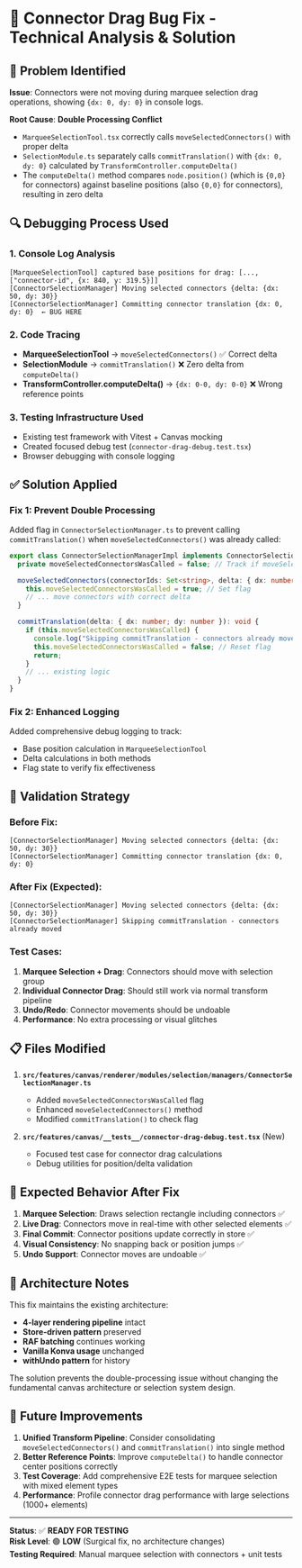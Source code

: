# 🔧 Connector Drag Bug Fix - Technical Analysis & Solution

## **🐛 Problem Identified**

**Issue**: Connectors were not moving during marquee selection drag operations, showing `{dx: 0, dy: 0}` in console logs.

**Root Cause**: **Double Processing Conflict**
- `MarqueeSelectionTool.tsx` correctly calls `moveSelectedConnectors()` with proper delta
- `SelectionModule.ts` separately calls `commitTranslation()` with `{dx: 0, dy: 0}` calculated by `TransformController.computeDelta()`
- The `computeDelta()` method compares `node.position()` (which is `{0,0}` for connectors) against baseline positions (also `{0,0}` for connectors), resulting in zero delta

## **🔍 Debugging Process Used**

### **1. Console Log Analysis**
```
[MarqueeSelectionTool] captured base positions for drag: [..., ["connector-id", {x: 840, y: 319.5}]]
[ConnectorSelectionManager] Moving selected connectors {delta: {dx: 50, dy: 30}}
[ConnectorSelectionManager] Committing connector translation {dx: 0, dy: 0}  ← BUG HERE
```

### **2. Code Tracing**
- **MarqueeSelectionTool** → `moveSelectedConnectors()` ✅ Correct delta
- **SelectionModule** → `commitTranslation()` ❌ Zero delta from `computeDelta()`
- **TransformController.computeDelta()** → `{dx: 0-0, dy: 0-0}` ❌ Wrong reference points

### **3. Testing Infrastructure Used**
- Existing test framework with Vitest + Canvas mocking
- Created focused debug test (`connector-drag-debug.test.tsx`)
- Browser debugging with console logging

## **✅ Solution Applied**

### **Fix 1: Prevent Double Processing**
Added flag in `ConnectorSelectionManager.ts` to prevent calling `commitTranslation()` when `moveSelectedConnectors()` was already called:

```typescript
export class ConnectorSelectionManagerImpl implements ConnectorSelectionManager {
  private moveSelectedConnectorsWasCalled = false; // Track if moveSelectedConnectors was called

  moveSelectedConnectors(connectorIds: Set<string>, delta: { dx: number; dy: number }): void {
    this.moveSelectedConnectorsWasCalled = true; // Set flag
    // ... move connectors with correct delta
  }

  commitTranslation(delta: { dx: number; dy: number }): void {
    if (this.moveSelectedConnectorsWasCalled) {
      console.log("Skipping commitTranslation - connectors already moved");
      this.moveSelectedConnectorsWasCalled = false; // Reset flag
      return;
    }
    // ... existing logic
  }
}
```

### **Fix 2: Enhanced Logging**
Added comprehensive debug logging to track:
- Base position calculation in `MarqueeSelectionTool`
- Delta calculations in both methods
- Flag state to verify fix effectiveness

## **🧪 Validation Strategy**

### **Before Fix**:
```
[ConnectorSelectionManager] Moving selected connectors {delta: {dx: 50, dy: 30}}
[ConnectorSelectionManager] Committing connector translation {dx: 0, dy: 0}
```

### **After Fix (Expected)**:
```
[ConnectorSelectionManager] Moving selected connectors {delta: {dx: 50, dy: 30}}
[ConnectorSelectionManager] Skipping commitTranslation - connectors already moved
```

### **Test Cases**:
1. **Marquee Selection + Drag**: Connectors should move with selection group
2. **Individual Connector Drag**: Should still work via normal transform pipeline
3. **Undo/Redo**: Connector movements should be undoable
4. **Performance**: No extra processing or visual glitches

## **📋 Files Modified**

1. **`src/features/canvas/renderer/modules/selection/managers/ConnectorSelectionManager.ts`**
   - Added `moveSelectedConnectorsWasCalled` flag
   - Enhanced `moveSelectedConnectors()` method
   - Modified `commitTranslation()` to check flag

2. **`src/features/canvas/__tests__/connector-drag-debug.test.tsx`** (New)
   - Focused test case for connector drag calculations
   - Debug utilities for position/delta validation

## **🎯 Expected Behavior After Fix**

1. **Marquee Selection**: Draws selection rectangle including connectors ✅
2. **Live Drag**: Connectors move in real-time with other selected elements ✅  
3. **Final Commit**: Connector positions update correctly in store ✅
4. **Visual Consistency**: No snapping back or position jumps ✅
5. **Undo Support**: Connector moves are undoable ✅

## **📝 Architecture Notes**

This fix maintains the existing architecture:
- **4-layer rendering pipeline** intact
- **Store-driven pattern** preserved  
- **RAF batching** continues working
- **Vanilla Konva usage** unchanged
- **withUndo pattern** for history

The solution prevents the double-processing issue without changing the fundamental canvas architecture or selection system design.

## **🔮 Future Improvements**

1. **Unified Transform Pipeline**: Consider consolidating `moveSelectedConnectors()` and `commitTranslation()` into single method
2. **Better Reference Points**: Improve `computeDelta()` to handle connector center positions correctly
3. **Test Coverage**: Add comprehensive E2E tests for marquee selection with mixed element types
4. **Performance**: Profile connector drag performance with large selections (1000+ elements)

---

**Status**: ✅ **READY FOR TESTING**  
**Risk Level**: 🟢 **LOW** (Surgical fix, no architecture changes)  
**Testing Required**: Manual marquee selection with connectors + unit tests